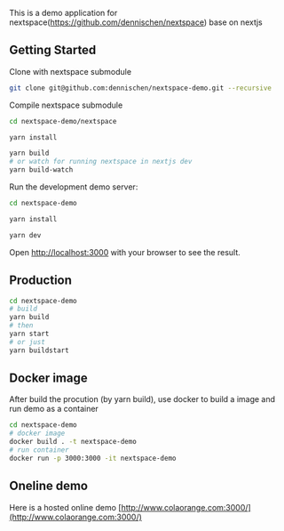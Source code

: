 
This is a demo application for nextspace(https://github.com/dennischen/nextspace) base on nextjs 

## Getting Started

Clone with nextspace submodule
```bash
git clone git@github.com:dennischen/nextspace-demo.git --recursive
```

Compile nextspace submodule

```bash
cd nextspace-demo/nextspace

yarn install

yarn build
# or watch for running nextspace in nextjs dev
yarn build-watch
```

Run the development demo server:

```bash
cd nextspace-demo

yarn install

yarn dev
```

Open [http://localhost:3000](http://localhost:3000) with your browser to see the result.

## Production

```bash
cd nextspace-demo
# build
yarn build
# then
yarn start
# or just
yarn buildstart
```

## Docker image
After build the procution (by yarn build), use docker to build a image and run demo as a container

```bash
cd nextspace-demo
# docker image
docker build . -t nextspace-demo
# run container
docker run -p 3000:3000 -it nextspace-demo
```

## Oneline demo
Here is a hosted online demo [http://www.colaorange.com:3000/](http://www.colaorange.com:3000/)
